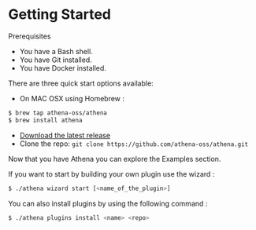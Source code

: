 # Getting Started

Prerequisites
 * You have a Bash shell.
 * You have Git installed.
 * You have Docker installed.

There are three quick start options available:

* On MAC OSX using Homebrew :
```bash
$ brew tap athena-oss/athena
$ brew install athena
```

* [Download the latest release](https://github.com/athena-oss/athena/releases/latest)
* Clone the repo: `git clone https://github.com/athena-oss/athena.git`

Now that you have Athena you can explore the Examples section.

If you want to start by building your own plugin use the wizard :

```bash
$ ./athena wizard start [<name_of_the_plugin>]
```

You can also install plugins by using the following command :

```bash
$ ./athena plugins install <name> <repo>
```
